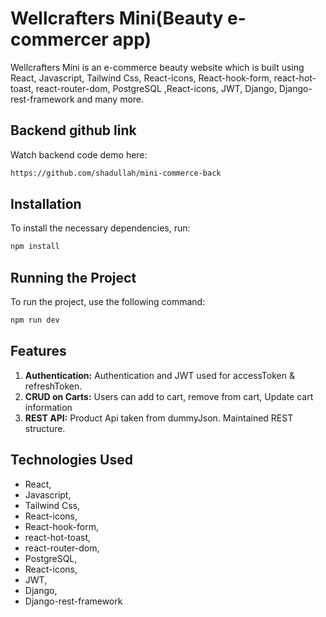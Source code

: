 # Wellcrafters Mini(Beauty e-commercer app)

Wellcrafters Mini is an e-commerce beauty website which is built using React, Javascript, Tailwind Css, React-icons, React-hook-form, react-hot-toast, react-router-dom, PostgreSQL ,React-icons, JWT, Django, Django-rest-framework and many more.

## Backend github link

Watch backend code demo here:

```bash
https://github.com/shadullah/mini-commerce-back
```

## Installation

To install the necessary dependencies, run:

```bash
npm install
```

## Running the Project

To run the project, use the following command:

```bash
npm run dev
```

## Features

1. **Authentication:** Authentication and JWT used for accessToken & refreshToken.
2. **CRUD on Carts:** Users can add to cart, remove from cart, Update cart information
3. **REST API:** Product Api taken from dummyJson. Maintained REST structure.

## Technologies Used

- React,
- Javascript,
- Tailwind Css,
- React-icons,
- React-hook-form,
- react-hot-toast,
- react-router-dom,
- PostgreSQL,
- React-icons,
- JWT,
- Django,
- Django-rest-framework
